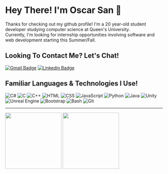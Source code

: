 # Hey There! I'm Oscar San 👋

<!--
**oscoson/oscoson** is a ✨ _special_ ✨ repository because its `README.md` (this file) appears on your GitHub profile.
-->

Thanks for checking out my github profile! I'm a 20 year-old student developer studying computer science at Queen's University. <br>
Currently, I'm looking for internship opportunities involving software and web development starting this Summer/Fall. <br>

## Looking To Contact Me? Let's Chat!
[![Gmail Badge](https://img.shields.io/badge/-oscarsani007@gmail.com-c14438?style=flat-square&logo=Gmail&logoColor=white&link=mailto:oscarsani007@gmail.com)](mailto:oscarsani007@gmail.com)
[![Linkedin Badge](https://img.shields.io/badge/-Oscar_San-blue?style=flat-square&logo=Linkedin&logoColor=white&link=https://www.linkedin.com/in/osan/)](https://www.linkedin.com/in/osan/)

## Familiar Languages & Technologies I Use!
![C#](https://img.shields.io/badge/C%23-239120?style=for-the-badge&logo=c-sharp&logoColor=white)
![C](https://img.shields.io/badge/C-00599C?style=for-the-badge&logo=c&logoColor=white)
![C++](https://img.shields.io/badge/C%2B%2B-00599C?style=for-the-badge&logo=c%2B%2B&logoColor=white)
![HTML](https://img.shields.io/badge/HTML5-E34F26?style=for-the-badge&logo=html5&logoColor=white)
![CSS](https://img.shields.io/badge/CSS3-1572B6?style=for-the-badge&logo=css3&logoColor=white)
![JavaScript](https://img.shields.io/badge/JavaScript-F7DF1E?style=for-the-badge&logo=javascript&logoColor=black)
![Python](https://img.shields.io/badge/Python-3776AB?style=for-the-badge&logo=python&logoColor=white)
![Java](https://img.shields.io/badge/Java-ED8B00?style=for-the-badge&logo=java&logoColor=white)
![Unity](https://img.shields.io/badge/unity-%23000000.svg?style=for-the-badge&logo=unity&logoColor=white)
![Unreal Engine](https://img.shields.io/badge/unrealengine-%23313131.svg?style=for-the-badge&logo=unrealengine&logoColor=white)
![Bootstrap](https://img.shields.io/badge/bootstrap-%23563D7C.svg?style=for-the-badge&logo=bootstrap&logoColor=white)
![Bash](https://img.shields.io/badge/shell_script-%23121011.svg?style=for-the-badge&logo=gnu-bash&logoColor=white)
![Git](https://img.shields.io/badge/git-%23F05033.svg?style=for-the-badge&logo=git&logoColor=white)

---

<div>
  <img height="180em" src="https://github-readme-stats.vercel.app/api?username=oscoson&show_icons=true&theme=transparent">
  <img height="180em" src="https://github-readme-stats.vercel.app/api/top-langs/?username=oscoson&layout=compact&theme=transparent">
</div>
